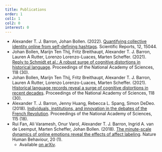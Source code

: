```yaml
---
title: Publications
order: 1
col1: 1
col2: 0
interest: 0
---
```


* Alexander T. J. Barron, Johan Bollen. (2022). [Quantifying collective identity online from self-defining hashtags](https://www.nature.com/articles/s41598-022-19181-w). Scientific Reports, 12, 15044.
* Johan Bollen, Marijn Ten Thij, Fritz Breithaupt, Alexander T. J. Barron, Lauren A Rutter, Lorenzo Lorenzo-Luaces, Marten Scheffer. (2021). [Reply to Schmidt et al.: A robust surge of cognitive distortions in historical language](https://www.pnas.org/doi/full/10.1073/pnas.2115842118). Proceedings of the National Academy of Sciences, 118 (30).
* Johan Bollen, Marijn Ten Thij, Fritz Breithaupt, Alexander T. J. Barron, Lauren A Rutter, Lorenzo Lorenzo-Luaces, Marten Scheffer. (2021). [Historical language records reveal a surge of cognitive distortions in recent decades](https://www.pnas.org/doi/full/10.1073/pnas.2102061118). Proceedings of the National Academy of Sciences, 118 (30).
* Alexander T. J. Barron, Jenny Huang, Rebecca L. Spang, Simon DeDeo. (2018). [Individuals, institutions, and innovation in the debates of the French Revolution](http://www.pnas.org/content/115/18/4607.short). Proceedings of the National Academy of Sciences, 115 (18).
* Rui Fan, Ali Varamesh, Onur Varol, Alexander T. J. Barron, Ingrid A. van de Leemput, Marten Scheffer, Johan Bollen. (2018). [The minute-scale dynamics of online emotions reveal the effects of affect labeling](https://www.nature.com/articles/s41562-018-0490-5). Nature Human Behaviour, 20 (1).
  - Available [on arXiv](https://arxiv.org/abs/1807.09725).
